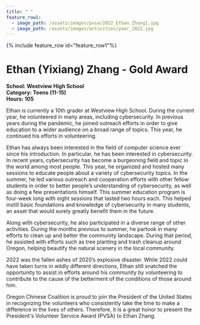 ```yaml
---
title: " "
feature_row1:
  - image_path: /assets/images/pvsa/2022_Ethan_Zhang1.jpg
  - image_path: /assets/images/activities/year_2022.jpg
---
```


{% include feature_row id="feature_row1"%}

# Ethan (Yixiang) Zhang - Gold Award

**School: Westview High School**  
**Category: Teens (11-15)**  
**Hours: 105**  

Ethan is currently a 10th grader at Westview High School. During the current year, he volunteered in many areas, including cybersecurity. In previous years during the pandemic, he joined outreach efforts in order to give education to a wider audience on a broad range of topics. This year, he continued his efforts in volunteering.

Ethan has always been interested in the field of computer science ever since his introduction. In particular, he has been interested in cybersecurity. In recent years, cybersecurity has become a burgeoning field and topic in the world among most people. This year, he organized and hosted many sessions to educate people about a variety of cybersecurity topics. In the summer, he led various outreach and cooperation efforts with other fellow students in order to better people’s understanding of cybersecurity,  as well as doing a few presentations himself. This summer education program is four-week long with eight sessions that lasted two hours each. This helped instill basic foundations and knowledge of cybersecurity in many students, an asset that would surely greatly benefit them in the future.

Along with cybersecurity, he also participated in a diverse range of other activities. During the months previous to summer, he partook in many efforts to clean up and better the community landscape. During that period, he assisted with efforts such as tree planting and trash cleanup around Oregon, helping beautify the natural scenery in the local community.

2022 was the fallen ashes of 2020’s explosive disaster. While 2022 could have taken turns in wildly different directions, Ethan still snatched the opportunity to assist in efforts around his community by volunteering to contribute to the cause of the betterment of the conditions of those around him.

Oregon Chinese Coalition is proud to join the President of the United States in recognizing the volunteers who consistently take the time to make a difference in the lives of others. Therefore, it is a great honor to present the President's Volunteer Service Award (PVSA) to Ethan Zhang.
